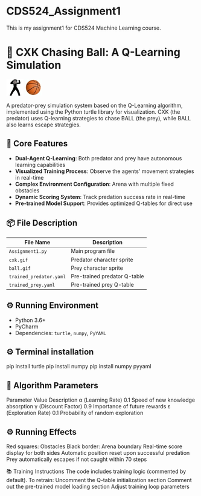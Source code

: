 # CDS524_Assignment1
This is my assignment1 for CDS524 Machine Learning course.
# 🏀 CXK Chasing Ball: A Q-Learning Simulation

![Demo Preview](cxk.gif) ![Demo Preview](ball.gif)

A predator-prey simulation system based on the Q-Learning algorithm, implemented using the Python turtle library for visualization. CXK (the predator) uses Q-learning strategies to chase BALL (the prey), while BALL also learns escape strategies.

## 🌟 Core Features
- **Dual-Agent Q-Learning**: Both predator and prey have autonomous learning capabilities
- **Visualized Training Process**: Observe the agents' movement strategies in real-time
- **Complex Environment Configuration**: Arena with multiple fixed obstacles
- **Dynamic Scoring System**: Track predation success rate in real-time
- **Pre-trained Model Support**: Provides optimized Q-tables for direct use

## 📦 File Description
| File Name | Description |
|--------|------|
| `Assignment1.py` | Main program file |
| `cxk.gif` | Predator character sprite |
| `ball.gif` | Prey character sprite |
| `trained_predator.yaml` | Pre-trained predator Q-table |
| `trained_prey.yaml` | Pre-trained prey Q-table |

## ⚙️ Running Environment
- Python 3.6+
- PyCharm
- Dependencies: `turtle`, `numpy`, `PyYAML`

## ⚙️ Terminal installation
pip install turtle
pip install numpy
pip install numpy pyyaml

## 🧠 Algorithm Parameters
Parameter	Value	Description
α (Learning Rate)	0.1	Speed of new knowledge absorption
γ (Discount Factor)	0.9	Importance of future rewards
ε (Exploration Rate)	0.1	Probability of random exploration

## ⚙️ Running Effects
Red squares: Obstacles
Black border: Arena boundary
Real-time score display for both sides
Automatic position reset upon successful predation
Prey automatically escapes if not caught within 70 steps

📚 Training Instructions
The code includes training logic (commented by default). To retrain:
Uncomment the Q-table initialization section
Comment out the pre-trained model loading section
Adjust training loop parameters
